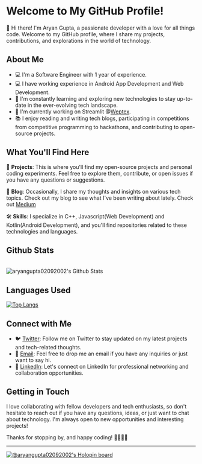 # Welcome to My GitHub Profile!

👋 Hi there! I'm Aryan Gupta, a passionate developer with a love for all things code. Welcome to my GitHub profile, where I share my projects, contributions, and explorations in the world of technology.

## About Me

- 💻 I'm a Software Engineer with 1 year of experience.
- 💻 I have working experience in Android App Development and Web Development.
- 🌱 I'm constantly learning and exploring new technologies to stay up-to-date in the ever-evolving tech landscape.
- 🔭 I'm currently working on Streamlit @[Weptex](https://weptex.tech/).
- 📚 I enjoy reading and writing tech blogs, participating in competitions from competitive programming to hackathons, and contributing to open-source projects.

## What You'll Find Here

📁 **Projects**: This is where you'll find my open-source projects and personal coding experiments. Feel free to explore them, contribute, or open issues if you have any questions or suggestions.

📝 **Blog**: Occasionally, I share my thoughts and insights on various tech topics. Check out my blog to see what I've been writing about lately. Check out [Medium](https://medium.com/@aryan.gupta_56917)

🛠️ **Skills**: I specialize in C++, Javascript(Web Development) and Kotlin(Android Development), and you'll find repositories related to these technologies and languages.

## Github Stats
<br>
<img align="center" src="https://github-readme-stats.vercel.app/api?username=aryangupta02092002&include_all_commits=true&count_private=true&show_icons=true&line_height=20&title_color=7A7ADB&icon_color=2234AE&text_color=D3D3D3&bg_color=0,000000,130F40" alt="aryangupta02092002's Github Stats">
</br>

## Languages Used
[![Top Langs](https://github-readme-stats.vercel.app/api/top-langs/?username=aryangupta02092002&layout=compact&text_color=daf7dc&bg_color=151515)](https://github.com/aryangupta02092002/aryangupta02092002/blob/main/README.md)


## Connect with Me

- 🐦 [Twitter](https://x.com/the_aryan__g?t=S7kiqaV9hPQpp56KfUN22Q&s=08): Follow me on Twitter to stay updated on my latest projects and tech-related thoughts.
- 📧 [Email](mailto:aryangupta02092002@gmail.com): Feel free to drop me an email if you have any inquiries or just want to say hi.
- 💼 [LinkedIn](https://www.linkedin.com/in/aryan-gupta-1bb108192/): Let's connect on LinkedIn for professional networking and collaboration opportunities.

## Getting in Touch

I love collaborating with fellow developers and tech enthusiasts, so don't hesitate to reach out if you have any questions, ideas, or just want to chat about technology. I'm always open to new opportunities and interesting projects!

Thanks for stopping by, and happy coding! 👩‍💻👨‍💻

---


[![@aryangupta02092002's Holopin board](https://holopin.me/aryangupta02092002)](https://holopin.io/@aryangupta02092002)
